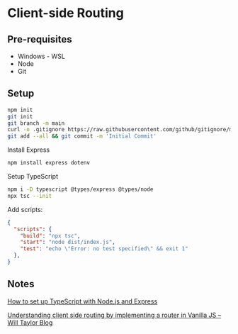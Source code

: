 # Client-side Routing

## Pre-requisites

- Windows - WSL
- Node
- Git

## Setup

```sh
npm init
git init
git branch -m main
curl -o .gitignore https://raw.githubusercontent.com/github/gitignore/main/Node.gitignore
git add --all && git commit -m 'Initial Commit'
```

Install Express

```sh
npm install express dotenv
```

Setup TypeScript

```sh
npm i -D typescript @types/express @types/node
npx tsc --init
```

Add scripts:

```json
{
  "scripts": {
    "build": "npx tsc",
    "start": "node dist/index.js",
    "test": "echo \"Error: no test specified\" && exit 1"
  },
}
```

## Notes

[How to set up TypeScript with Node.js and Express](https://blog.logrocket.com/how-to-set-up-node-typescript-express/)

[Understanding client side routing by implementing a router in Vanilla JS – Will Taylor Blog](https://www.willtaylor.blog/client-side-routing-in-vanilla-js/#:~:text=Client%20side%20routing%20is%20a,fetch%20and%20display%20new%20content.)